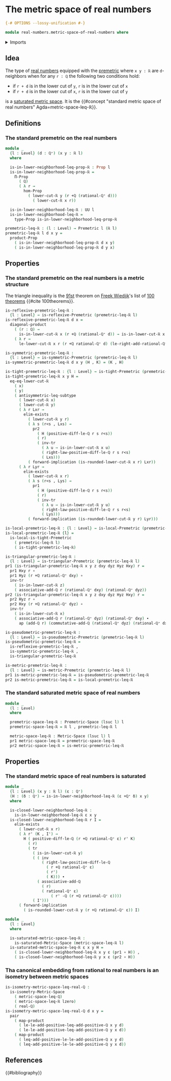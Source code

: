 # The metric space of real numbers

```agda
{-# OPTIONS --lossy-unification #-}

module real-numbers.metric-space-of-real-numbers where
```

<details><summary>Imports</summary>

```agda
open import elementary-number-theory.addition-rational-numbers
open import elementary-number-theory.difference-rational-numbers
open import elementary-number-theory.positive-rational-numbers
open import elementary-number-theory.rational-numbers

open import foundation.action-on-identifications-functions
open import foundation.dependent-pair-types
open import foundation.diagonal-maps-cartesian-products-of-types
open import foundation.existential-quantification
open import foundation.function-types
open import foundation.functoriality-cartesian-product-types
open import foundation.identity-types
open import foundation.logical-equivalences
open import foundation.propositions
open import foundation.subtypes
open import foundation.transport-along-identifications
open import foundation.universe-levels

open import metric-spaces.extensional-premetric-structures
open import metric-spaces.isometries-metric-spaces
open import metric-spaces.metric-space-of-rational-numbers
open import metric-spaces.metric-spaces
open import metric-spaces.metric-structures
open import metric-spaces.premetric-spaces
open import metric-spaces.premetric-structures
open import metric-spaces.pseudometric-structures
open import metric-spaces.reflexive-premetric-structures
open import metric-spaces.saturated-metric-spaces
open import metric-spaces.symmetric-premetric-structures
open import metric-spaces.triangular-premetric-structures

open import real-numbers.dedekind-real-numbers
open import real-numbers.rational-real-numbers
```

</details>

## Idea

The type of [real numbers](real-numbers.dedekind-real-numbers.md) equipped with
the [premetric](metric-spaces.premetric-structures.md) where `x y : ℝ` are
`d`-neighbors when for any `r : ℚ` the following two conditions hold:

- if `r + d` is in the lower cut of `y`, `r` is in the lower cut of `x`
- if `r + d` is in the lower cut of `x`, `r` is in the lower cut of `y`

is a [saturated metric space](metric-spaces.saturated-metric-spaces.md). It is
the
{{#concept "standard metric space of real numbers" Agda=metric-space-leq-ℝ}}.

## Definitions

### The standard premetric on the real numbers

```agda
module _
  {l : Level} (d : ℚ⁺) (x y : ℝ l)
  where

  is-in-lower-neighborhood-leq-prop-ℝ : Prop l
  is-in-lower-neighborhood-leq-prop-ℝ =
    Π-Prop
      ( ℚ)
      ( λ r →
        hom-Prop
          ( lower-cut-ℝ y (r +ℚ (rational-ℚ⁺ d)))
            ( lower-cut-ℝ x r))

  is-in-lower-neighborhood-leq-ℝ : UU l
  is-in-lower-neighborhood-leq-ℝ =
    type-Prop is-in-lower-neighborhood-leq-prop-ℝ

premetric-leq-ℝ : (l : Level) → Premetric l (ℝ l)
premetric-leq-ℝ l d x y =
  product-Prop
    ( is-in-lower-neighborhood-leq-prop-ℝ d x y)
    ( is-in-lower-neighborhood-leq-prop-ℝ d y x)
```

## Properties

### The standard premetric on the real numbers is a metric structure

The triangle inequality is the [91st](literature.100-theorems.md#91) theorem on
[Freek Wiedijk](http://www.cs.ru.nl/F.Wiedijk/)'s list of
[100 theorems](literature.100-theorems.md) {{#cite 100theorems}}.

```agda
is-reflexive-premetric-leq-ℝ :
  {l : Level} → is-reflexive-Premetric (premetric-leq-ℝ l)
is-reflexive-premetric-leq-ℝ d x =
  diagonal-product
    ( (r : ℚ) →
      is-in-lower-cut-ℝ x (r +ℚ (rational-ℚ⁺ d)) → is-in-lower-cut-ℝ x r)
    ( λ r →
      le-lower-cut-ℝ x r (r +ℚ rational-ℚ⁺ d) (le-right-add-rational-ℚ⁺ r d))

is-symmetric-premetric-leq-ℝ :
  {l : Level} → is-symmetric-Premetric (premetric-leq-ℝ l)
is-symmetric-premetric-leq-ℝ d x y (H , K) = (K , H)

is-tight-premetric-leq-ℝ : {l : Level} → is-tight-Premetric (premetric-leq-ℝ l)
is-tight-premetric-leq-ℝ x y H =
  eq-eq-lower-cut-ℝ
    ( x)
    ( y)
    ( antisymmetric-leq-subtype
      ( lower-cut-ℝ x)
      ( lower-cut-ℝ y)
      ( λ r Lxr →
        elim-exists
          ( lower-cut-ℝ y r)
          ( λ s (r<s , Lxs) →
            pr2
              ( H (positive-diff-le-ℚ r s r<s))
              ( r)
              ( inv-tr
                ( λ u → is-in-lower-cut-ℝ x u)
                ( right-law-positive-diff-le-ℚ r s r<s)
                ( Lxs)))
          ( forward-implication (is-rounded-lower-cut-ℝ x r) Lxr))
      ( λ r Lyr →
        elim-exists
          ( lower-cut-ℝ x r)
          ( λ s (r<s , Lys) →
            pr1
              ( H (positive-diff-le-ℚ r s r<s))
              ( r)
              ( inv-tr
                ( λ u → is-in-lower-cut-ℝ y u)
                ( right-law-positive-diff-le-ℚ r s r<s)
                ( Lys)))
          ( forward-implication (is-rounded-lower-cut-ℝ y r) Lyr)))

is-local-premetric-leq-ℝ : {l : Level} → is-local-Premetric (premetric-leq-ℝ l)
is-local-premetric-leq-ℝ {l} =
  is-local-is-tight-Premetric
    ( premetric-leq-ℝ l)
    ( is-tight-premetric-leq-ℝ)

is-triangular-premetric-leq-ℝ :
  {l : Level} → is-triangular-Premetric (premetric-leq-ℝ l)
pr1 (is-triangular-premetric-leq-ℝ x y z dxy dyz Hyz Hxy) r =
  pr1 Hxy r ∘
  pr1 Hyz (r +ℚ rational-ℚ⁺ dxy) ∘
  inv-tr
    ( is-in-lower-cut-ℝ z)
    ( associative-add-ℚ r (rational-ℚ⁺ dxy) (rational-ℚ⁺ dyz))
pr2 (is-triangular-premetric-leq-ℝ x y z dxy dyz Hyz Hxy) r =
  pr2 Hyz r ∘
  pr2 Hxy (r +ℚ rational-ℚ⁺ dyz) ∘
  inv-tr
    ( is-in-lower-cut-ℝ x)
    ( associative-add-ℚ r (rational-ℚ⁺ dyz) (rational-ℚ⁺ dxy) ∙
      ap (add-ℚ r) (commutative-add-ℚ (rational-ℚ⁺ dyz) (rational-ℚ⁺ dxy)))

is-pseudometric-premetric-leq-ℝ :
  {l : Level} → is-pseudometric-Premetric (premetric-leq-ℝ l)
is-pseudometric-premetric-leq-ℝ =
  is-reflexive-premetric-leq-ℝ ,
  is-symmetric-premetric-leq-ℝ ,
  is-triangular-premetric-leq-ℝ

is-metric-premetric-leq-ℝ :
  {l : Level} → is-metric-Premetric (premetric-leq-ℝ l)
pr1 is-metric-premetric-leq-ℝ = is-pseudometric-premetric-leq-ℝ
pr2 is-metric-premetric-leq-ℝ = is-local-premetric-leq-ℝ
```

### The standard saturated metric space of real numbers

```agda
module _
  (l : Level)
  where

  premetric-space-leq-ℝ : Premetric-Space (lsuc l) l
  premetric-space-leq-ℝ = ℝ l , premetric-leq-ℝ l

  metric-space-leq-ℝ : Metric-Space (lsuc l) l
  pr1 metric-space-leq-ℝ = premetric-space-leq-ℝ
  pr2 metric-space-leq-ℝ = is-metric-premetric-leq-ℝ
```

## Properties

### The standard metric space of real numbers is saturated

```agda
module _
  {l : Level} (x y : ℝ l) (ε : ℚ⁺)
  (H : (δ : ℚ⁺) → is-in-lower-neighborhood-leq-ℝ (ε +ℚ⁺ δ) x y)
  where

  is-closed-lower-neighborhood-leq-ℝ :
    is-in-lower-neighborhood-leq-ℝ ε x y
  is-closed-lower-neighborhood-leq-ℝ r I =
    elim-exists
      ( lower-cut-ℝ x r)
      ( λ r' (K , I') →
        H ( positive-diff-le-ℚ (r +ℚ rational-ℚ⁺ ε) r' K)
          ( r)
          ( tr
            ( is-in-lower-cut-ℝ y)
            ( ( inv
                ( right-law-positive-diff-le-ℚ
                  ( r +ℚ rational-ℚ⁺ ε)
                  ( r')
                  ( K))) ∙
              ( associative-add-ℚ
                ( r)
                ( rational-ℚ⁺ ε)
                    ( r' -ℚ (r +ℚ rational-ℚ⁺ ε))))
            ( I')))
      ( forward-implication
        ( is-rounded-lower-cut-ℝ y (r +ℚ rational-ℚ⁺ ε)) I)
```

```agda
module _
  {l : Level}
  where

  is-saturated-metric-space-leq-ℝ :
    is-saturated-Metric-Space (metric-space-leq-ℝ l)
  is-saturated-metric-space-leq-ℝ ε x y H =
    ( is-closed-lower-neighborhood-leq-ℝ x y ε (pr1 ∘ H)) ,
    ( is-closed-lower-neighborhood-leq-ℝ y x ε (pr2 ∘ H))
```

### Tha canonical embedding from rational to real numbers is an isometry between metric spaces

```agda
is-isometry-metric-space-leq-real-ℚ :
  is-isometry-Metric-Space
    ( metric-space-leq-ℚ)
    ( metric-space-leq-ℝ lzero)
    ( real-ℚ)
is-isometry-metric-space-leq-real-ℚ d x y =
  pair
    ( map-product
      ( le-le-add-positive-leq-add-positive-ℚ x y d)
      ( le-le-add-positive-leq-add-positive-ℚ y x d))
    ( map-product
      ( leq-add-positive-le-le-add-positive-ℚ x y d)
      ( leq-add-positive-le-le-add-positive-ℚ y x d))
```

## References

{{#bibliography}}
